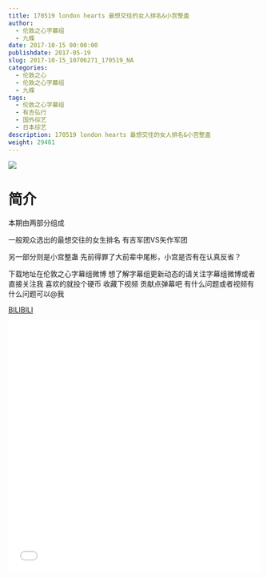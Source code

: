 ```yaml
---
title: 170519 london hearts 最想交往的女人排名&小宫整蛊
author: 
  - 伦敦之心字幕组
  - 九條
date: 2017-10-15 00:00:00
publishdate: 2017-05-19
slug: 2017-10-15_10706271_170519_NA
categories: 
  - 伦敦之心
  - 伦敦之心字幕组
  - 九條
tags: 
  - 伦敦之心字幕组
  - 有吉弘行
  - 国外综艺
  - 日本综艺
description: 170519 london hearts 最想交往的女人排名&小宫整蛊
weight: 29481
---
```


![](https://i.imgur.com/XsQN0U1.jpg)

# 简介  
本期由两部分组成 
一般观众选出的最想交往的女生排名 有吉军团VS矢作军团
另一部分则是小宫整蛊 先前得罪了大前辈中尾彬，小宫是否有在认真反省？
下载地址在伦敦之心字幕组微博 想了解字幕组更新动态的请关注字幕组微博或者直接关注我 喜欢的就投个硬币 收藏下视频 贡献点弹幕吧
有什么问题或者视频有什么问题可以@我

  [BILIBILI](https://www.bilibili.com/video/av10706271/)


  <iframe src="//www.bilibili.com/html/html5player.html?cid=17666457&aid=10706271" width="100%" height="500" frameborder="0" allowfullscreen="allowfullscreen"></iframe>
